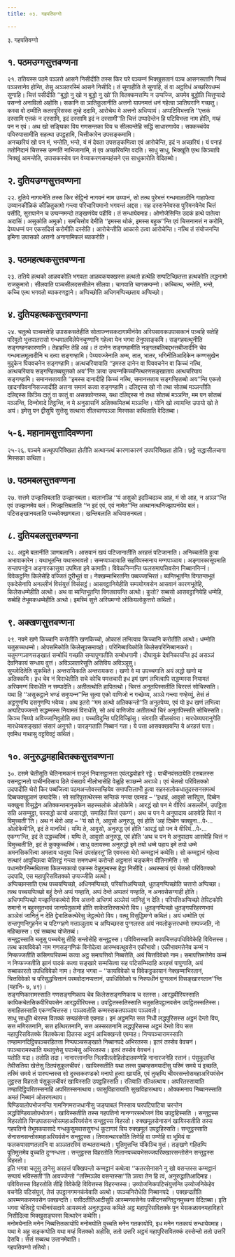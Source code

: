 ```yaml
---
title: ०३. गहपतिवग्गो

---
```

३. गहपतिवग्गो  


## १. पठमउग्गसुत्तवण्णना

२१. ततियस्स पठमे पञ्‍ञत्ते आसने निसीदीति तस्स किर घरे पञ्‍चन्‍नं भिक्खुसतानं पञ्‍च आसनसतानि निच्‍चं पञ्‍ञत्तानेव होन्ति, तेसु अञ्‍ञतरस्मिं आसने निसीदि। तं सुणाहीति ते सुणाहि, तं वा अट्ठविधं अच्छरियधम्मं सुणाहि। चित्तं पसीदीति ‘‘बुद्धो नु खो न बुद्धो नु खो’’ति वितक्‍कमत्तम्पि न उप्पज्‍जि, अयमेव बुद्धोति चित्तुप्पादो पसन्‍नो अनाविलो अहोसि। सकानि वा ञातिकुलानीति अत्तनो यापनमत्तं धनं गहेत्वा ञातिघरानि गच्छतु। कस्स वो दम्मीति कतरपुरिसस्स तुम्हे ददामि, आरोचेथ मे अत्तनो अधिप्पायं। अप्पटिविभत्ताति ‘‘एत्तकं दस्सामि एत्तकं न दस्सामि, इदं दस्सामि इदं न दस्सामी’’ति चित्तं उप्पादेन्तेन हि पटिविभत्ता नाम होति, मय्हं पन न एवं। अथ खो सङ्घिका विय गणसन्तका विय च सीलवन्तेहि सद्धिं साधारणायेव। सक्‍कच्‍चंयेव पयिरुपासामीति सहत्था उपट्ठहामि, चित्तीकारेन उपसङ्कमामि।  
अनच्छरियं खो पन मं, भन्तेति, भन्ते, यं मं देवता उपसङ्कमित्वा एवं आरोचेन्ति, इदं न अच्छरियं। यं पनाहं ततोनिदानं चित्तस्स उण्णतिं नाभिजानामि, तं एव अच्छरियन्ति वदति। साधु साधु, भिक्खूति एत्थ किञ्‍चापि भिक्खुं आमन्तेति, उपासकस्सेव पन वेय्याकरणसम्पहंसने एस साधुकारोति वेदितब्बो।  


## २. दुतियउग्गसुत्तवण्णना

२२. दुतिये नागवनेति तस्स किर सेट्ठिनो नागवनं नाम उय्यानं, सो तत्थ पुरेभत्तं गन्धमालादीनि गाहापेत्वा उय्यानकीळिकं कीळितुकामो गन्त्वा परिचारियमानो भगवन्तं अद्दस। सह दस्सनेनेवस्स पुरिमनयेनेव चित्तं पसीदि, सुरापानेन च उप्पन्‍नमन्दो तङ्खणंयेव पहीयि। तं सन्धायेवमाह। ओणोजेसिन्ति उदकं हत्थे पातेत्वा अदासिं। असुकोति अमुको। समचित्तोव देमीति ‘‘इमस्स थोकं, इमस्स बहुक’’न्ति एवं चित्तनानत्तं न करोमि, देय्यधम्मं पन एकसदिसं करोमीति दस्सेति। आरोचेन्तीति आकासे ठत्वा आरोचेन्ति। नत्थि तं संयोजनन्ति इमिना उपासको अत्तनो अनागामिफलं ब्याकरोति।  


## ३. पठमहत्थकसुत्तवण्णना

२३. ततिये हत्थको आळवकोति भगवता आळवकयक्खस्स हत्थतो हत्थेहि सम्पटिच्छितत्ता हत्थकोति लद्धनामो राजकुमारो। सीलवाति पञ्‍चसीलदससीलेन सीलवा। चागवाति चागसम्पन्‍नो। कच्‍चित्थ, भन्तेति, भन्ते, कच्‍चि एत्थ भगवतो ब्याकरणट्ठाने। अप्पिच्छोति अधिगमप्पिच्छताय अप्पिच्छो।  


## ४. दुतियहत्थकसुत्तवण्णना

२४. चतुत्थे पञ्‍चमत्तेहि उपासकसतेहीति सोतापन्‍नसकदागामीनंयेव अरियसावकउपासकानं पञ्‍चहि सतेहि परिवुतो भुत्तपातरासो गन्धमालविलेपेनचुण्णानि गहेत्वा येन भगवा तेनुपसङ्कमि। सङ्गहवत्थूनीति सङ्गण्हनकारणानि। तेहाहन्ति तेहि अहं। तं दानेन सङ्गण्हामीति नङ्गलबलिबद्दभत्तबीजादीनि चेव गन्धमालमूलादीनि च दत्वा सङ्गण्हामि। पेय्यवज्‍जेनाति अम्म, तात, भातर, भगिनीतिआदिकेन कण्णसुखेन मुदुकेन पियवचनेन सङ्गण्हामि। अत्थचरियायाति ‘‘इमस्स दानेन वा पियवचनेन वा किच्‍चं नत्थि, अत्थचरियाय सङ्गण्हितब्बयुत्तको अय’’न्ति ञत्वा उप्पन्‍नकिच्‍चनित्थरणसङ्खाताय अत्थचरियाय सङ्गण्हामि। समानत्ततायाति ‘‘इमस्स दानादीहि किच्‍चं नत्थि, समानत्तताय सङ्गण्हितब्बो अय’’न्ति एकतो खादनपिवननिसज्‍जादीहि अत्तना समानं कत्वा सङ्गण्हामि। दलिद्दस्स खो नो तथा सोतब्बं मञ्‍ञन्तीति दलिद्दस्स किञ्‍चि दातुं वा कातुं वा असक्‍कोन्तस्स, यथा दलिद्दस्स नो तथा सोतब्बं मञ्‍ञन्ति, मम पन सोतब्बं मञ्‍ञन्ति, दिन्‍नोवादे तिट्ठन्ति, न मे अनुसासनिं अतिक्‍कमितब्बं मञ्‍ञन्ति। योनि खो त्यायन्ति उपायो खो ते अयं। इमेसु पन द्वीसुपि सुत्तेसु सत्थारा सीलचागपञ्‍ञा मिस्सका कथिताति वेदितब्बा।  


## ५-६. महानामसुत्तादिवण्णना

२५-२६. पञ्‍चमे अत्थूपपरिक्खिता होतीति अत्थानत्थं कारणाकारणं उपपरिक्खिता होति। छट्ठे सद्धासीलचागा मिस्सका कथिता।  


## ७. पठमबलसुत्तवण्णना

२७. सत्तमे उज्झत्तिबलाति उज्झानबला। बालानञ्हि ‘‘यं असुको इदञ्‍चिदञ्‍च आह, मं सो आह, न अञ्‍ञ’’न्ति एवं उज्झानमेव बलं। निज्झत्तिबलाति ‘‘न इदं एवं, एवं नामेत’’न्ति अत्थानत्थनिज्झापनंयेव बलं। पटिसङ्खानबलाति पच्‍चवेक्खणबला। खन्तिबलाति अधिवासनबला।  


## ८. दुतियबलसुत्तवण्णना

२८. अट्ठमे बलानीति ञाणबलानि। आसवानं खयं पटिजानातीति अरहत्तं पटिजानाति। अनिच्‍चतोति हुत्वा अभावाकारेन। यथाभूतन्ति यथासभावतो। सम्मप्पञ्‍ञायाति सहविपस्सनाय मग्गपञ्‍ञाय। अङ्गारकासूपमाति सन्तापनट्ठेन अङ्गारकासुया उपमिता इमे कामाति। विवेकनिन्‍नन्ति फलसमापत्तिवसेन निब्बाननिन्‍नं। विवेकट्ठन्ति किलेसेहि वज्‍जितं दूरीभूतं वा। नेक्खम्माभिरतन्ति पब्बज्‍जाभिरतं। ब्यन्तिभूतन्ति विगतन्तभूतं एकदेसेनापि अनल्‍लीनं विसंयुत्तं विसंसट्ठं। आसवट्ठानियेहीति सम्पयोगवसेन आसवानं कारणभूतेहि, किलेसधम्मेहीति अत्थो। अथ वा ब्यन्तिभूतन्ति विगतवायन्ति अत्थो। कुतो? सब्बसो आसवट्ठानियेहि धम्मेहि, सब्बेहि तेभूमकधम्मेहीति अत्थो। इमस्मिं सुत्ते अरियमग्गो लोकियलोकुत्तरो कथितो।  


## ९. अक्खणसुत्तवण्णना

२९. नवमे खणे किच्‍चानि करोतीति खणकिच्‍चो, ओकासं लभित्वाव किच्‍चानि करोतीति अत्थो। धम्मोति चतुसच्‍चधम्मो। ओपसमिकोति किलेसूपसमावहो। परिनिब्बायिकोति किलेसपरिनिब्बानकरो। चतुमग्गञाणसङ्खातं सम्बोधिं गच्छति सम्पापुणातीति सम्बोधगामी। दीघायुकं देवनिकायन्ति इदं असञ्‍ञं देवनिकायं सन्धाय वुत्तं। अविञ्‍ञातारेसूति अतिविय अविञ्‍ञूसु।  
सुप्पवेदितेति सुकथिते। अन्तरायिकाति अन्तरायकरा। खणो वे मा उपच्‍चगाति अयं लद्धो खणो मा अतिक्‍कमि। इध चेव नं विराधेतीति सचे कोचि पमत्तचारी इध इमं खणं लभित्वापि सद्धम्मस्स नियामतं अरियमग्गं विराधेति न सम्पादेति। अतीतत्थोति हापितत्थो। चिरत्तं अनुतपिस्सतीति चिररत्तं सोचिस्सति। यथा हि ‘‘असुकट्ठाने भण्डं समुप्पन्‍न’’न्ति सुत्वा एको वाणिजो न गच्छेय्य, अञ्‍ञे गन्त्वा गण्हेय्युं, तेसं तं अट्ठगुणम्पि दसगुणम्पि भवेय्य। अथ इतरो ‘‘मम अत्थो अतिक्‍कन्तो’’ति अनुतपेय्य, एवं यो इध खणं लभित्वा अप्पटिपज्‍जन्तो सद्धम्मस्स नियामतं विराधेति, सो अयं वाणिजोव अतीतत्थो चिरं अनुतपिस्सति सोचिस्सति। किञ्‍च भिय्यो अविज्‍जानिवुतोति तथा। पच्‍चविदुन्ति पटिविज्झिंसु। संवराति सीलसंवरा। मारधेय्यपरानुगेति मारधेय्यसङ्खातं संसारं अनुगते। पारङ्गताति निब्बानं गता। ये पत्ता आसवक्खयन्ति ये अरहत्तं पत्ता। एवमिध गाथासु वट्टविवट्टं कथितं।  


## १०. अनुरुद्धमहावितक्‍कसुत्तवण्णना

३०. दसमे चेतीसूति चेतिनामकानं राजूनं निवासट्ठानत्ता एवंलद्धवोहारे रट्ठे। पाचीनवंसदायेति दसबलस्स वसनट्ठानतो पाचीनदिसाय ठिते वंसदाये नीलोभासेहि वेळूहि सञ्छन्‍ने अरञ्‍ञे। एवं चेतसो परिवितक्‍को उदपादीति थेरो किर पब्बजित्वा पठमअन्तोवस्सम्हियेव समापत्तिलाभी हुत्वा सहस्सलोकधातुदस्सनसमत्थं दिब्बचक्खुञाणं उप्पादेसि। सो सारिपुत्तत्थेरस्स सन्तिकं गन्त्वा एवमाह – ‘‘इधाहं, आवुसो सारिपुत्त, दिब्बेन चक्खुना विसुद्धेन अतिक्‍कन्तमानुसकेन सहस्सलोकं ओलोकेमि। आरद्धं खो पन मे वीरियं असल्‍लीनं, उपट्ठिता सति असम्मुट्ठा, पस्सद्धो कायो असारद्धो, समाहितं चित्तं एकग्गं। अथ च पन मे अनुपादाय आसवेहि चित्तं न विमुच्‍चती’’ति। अथ नं थेरो आह – ‘‘यं खो ते, आवुसो अनुरुद्ध, एवं होति ‘अहं दिब्बेन चक्खुना…पे॰… ओलोकेमी’ति, इदं ते मानस्मिं। यम्पि ते, आवुसो, अनुरुद्ध एवं होति ‘आरद्धं खो पन मे वीरियं…पे॰… एकग्ग’न्ति, इदं ते उद्धच्‍चस्मिं। यम्पि ते, आवुसो अनुरुद्ध, एवं होति ‘अथ च पन मे अनुपादाय आसवेहि चित्तं न विमुच्‍चती’ति, इदं ते कुक्‍कुच्‍चस्मिं। साधु वतायस्मा अनुरुद्धो इमे तयो धम्मे पहाय इमे तयो धम्मे अमनसिकरित्वा अमताय धातुया चित्तं उपसंहरतू’’ति एवमस्स थेरो कम्मट्ठानं कथेसि। सो कम्मट्ठानं गहेत्वा सत्थारं आपुच्छित्वा चेतिरट्ठं गन्त्वा समणधम्मं करोन्तो अट्ठमासं चङ्कमेन वीतिनामेसि। सो पधानवेगनिम्मथितत्ता किलन्तकायो एकस्स वेळुगुम्बस्स हेट्ठा निसीदि। अथस्सायं एवं चेतसो परिवितक्‍को उदपादि, एस महापुरिसवितक्‍को उप्पज्‍जीति अत्थो।  
अप्पिच्छस्साति एत्थ पच्‍चयप्पिच्छो, अधिगमप्पिच्छो, परियत्तिअप्पिच्छो, धुतङ्गप्पिच्छोति चत्तारो अप्पिच्छा। तत्थ पच्‍चयप्पिच्छो बहुं देन्ते अप्पं गण्हाति, अप्पं देन्ते अप्पतरं गण्हाति, न अनवसेसग्गाही होति। अधिगमप्पिच्छो मज्झन्तिकत्थेरो विय अत्तनो अधिगमं अञ्‍ञेसं जानितुं न देति। परियत्तिअप्पिच्छो तेपिटकोपि समानो न बहुस्सुतभावं जानापेतुकामो होति साकेततिस्सत्थेरो विय। धुतङ्गप्पिच्छो धुतङ्गपरिहरणभावं अञ्‍ञेसं जानितुं न देति द्वेभातिकत्थेरेसु जेट्ठत्थेरो विय। वत्थु विसुद्धिमग्गे कथितं। अयं धम्मोति एवं सन्तगुणनिगुहनेन च पटिग्गहणे मत्तञ्‍ञुताय च अप्पिच्छस्स पुग्गलस्स अयं नवलोकुत्तरधम्मो सम्पज्‍जति, नो महिच्छस्स। एवं सब्बत्थ योजेतब्बं।  
सन्तुट्ठस्साति चतूसु पच्‍चयेसु तीहि सन्तोसेहि सन्तुट्ठस्स। पविवित्तस्साति कायचित्तउपधिविवेकेहि विवित्तस्स। तत्थ कायविवेको नाम गणसङ्गणिकं विनोदेत्वा आरम्भवत्थुवसेन एकीभावो। एकीभावमत्तेनेव कम्मं न निप्फज्‍जतीति कसिणपरिकम्मं कत्वा अट्ठ समापत्तियो निब्बत्तेति, अयं चित्तविवेको नाम। समापत्तिमत्तेनेव कम्मं न निप्फज्‍जतीति झानं पादकं कत्वा सङ्खारे सम्मसित्वा सह पटिसम्भिदाहि अरहत्तं पापुणाति, अयं सब्बाकारतो उपधिविवेको नाम। तेनाह भगवा – ‘‘कायविवेको च विवेकट्ठकायानं नेक्खम्माभिरतानं, चित्तविवेको च परिसुद्धचित्तानं परमवोदानप्पत्तानं, उपधिविवेको च निरुपधीनं पुग्गलानं विसङ्खारगतान’’न्ति (महानि॰ ७, ४९)।  
सङ्गणिकारामस्साति गणसङ्गणिकाय चेव किलेससङ्गणिकाय च रतस्स। आरद्धवीरियस्साति कायिकचेतसिकवीरियवसेन आरद्धवीरियस्स। उपट्ठितस्सतिस्साति चतुसतिपट्ठानवसेन उपट्ठितस्सतिस्स। समाहितस्साति एकग्गचित्तस्स। पञ्‍ञवतोति कम्मस्सकतपञ्‍ञाय पञ्‍ञवतो।  
साधु साधूति थेरस्स वितक्‍कं सम्पहंसेन्तो एवमाह। इमं अट्ठमन्ति सत्त निधी लद्धपुरिसस्स अट्ठमं देन्तो विय, सत्त मणिरतनानि, सत्त हत्थिरतनानि, सत्त अस्सरतनानि लद्धपुरिसस्स अट्ठमं देन्तो विय सत्त महापुरिसवितक्‍के वितक्‍केत्वा ठितस्स अट्ठमं आचिक्खन्तो एवमाह। निप्पपञ्‍चारामस्साति तण्हामानदिट्ठिपपञ्‍चरहितत्ता निप्पपञ्‍चसङ्खाते निब्बानपदे अभिरतस्स। इतरं तस्सेव वेवचनं। पपञ्‍चारामस्साति यथावुत्तेसु पपञ्‍चेसु अभिरतस्स। इतरं तस्सेव वेवचनं।  
यतोति यदा। ततोति तदा। नानारत्तानन्ति निलपीतलोहितोदातवण्णेहि नानारजनेहि रत्तानं। पंसुकूलन्ति तेवीसतिया खेत्तेसु ठितपंसुकूलचीवरं। खायिस्सतीति यथा तस्स पुब्बण्हसमयादीसु यस्मिं समये यं इच्छति, तस्मिं समये तं पारुपन्तस्स सो दुस्सकरण्डको मनापो हुत्वा खायति, एवं तुय्हम्पि चीवरसन्तोसमहाअरियवंसेन तुट्ठस्स विहरतो पंसुकूलचीवरं खायिस्सति उपट्ठहिस्सति। रतियाति रतिअत्थाय। अपरितस्सायाति तण्हादिट्ठिपरितस्सनाहि अपरितस्सनत्थाय। फासुविहारायाति सुखविहारत्थाय। ओक्‍कमनाय निब्बानस्साति अमतं निब्बानं ओतरणत्थाय।  
पिण्डियालोपभोजनन्ति गामनिगमराजधानीसु जङ्घाबलं निस्साय घरपटिपाटिया चरन्तेन लद्धपिण्डियालोपभोजनं। खायिस्सतीति तस्स गहपतिनो नानग्गरसभोजनं विय उपट्ठहिस्सति । सन्तुट्ठस्स विहरतोति पिण्डपातसन्तोसमहाअरियवंसेन सन्तुट्ठस्स विहरतो। रुक्खमूलसेनासनं खायिस्सतीति तस्स गहपतिनो तेभूमकपासादे गन्धकुसुमवाससुगन्धं कूटागारं विय रुक्खमूलं उपट्ठहिस्सति। सन्तुट्ठस्साति सेनासनसन्तोसमहाअरियवंसेन सन्तुट्ठस्स। तिणसन्थारकोति तिणेहि वा पण्णेहि वा भूमियं वा फलकपासाणतलानि वा अञ्‍ञतरस्मिं सन्थतसन्थतो। पूतिमुत्तन्ति यंकिञ्‍चि मुत्तं। तङ्खणे गहितम्पि पूतिमुत्तमेव वुच्‍चति दुग्गन्धत्ता। सन्तुट्ठस्स विहरतोति गिलानपच्‍चयभेसज्‍जपरिक्खारसन्तोसेन सन्तुट्ठस्स विहरतो।  
इति भगवा चतूसु ठानेसु अरहत्तं पक्खिपन्तो कम्मट्ठानं कथेत्वा ‘‘कतरसेनासने नु खो वसन्तस्स कम्मट्ठानं सप्पायं भविस्सती’’ति आवज्‍जेन्तो ‘‘तस्मिञ्‍ञेव वसन्तस्सा’’ति ञत्वा तेन हि त्वं, अनुरुद्धातिआदिमाह। पविवित्तस्स विहरतोति तीहि विवेकेहि विवित्तस्स विहरन्तस्स। उय्योजनिकपटिसंयुत्तन्ति उय्योजनिकेहेव वचनेहि पटिसंयुत्तं, तेसं उपट्ठानगमनकंयेवाति अत्थो। पपञ्‍चनिरोधेति निब्बानपदे । पक्खन्दतीति आरम्मणकरणवसेन पक्खन्दति। पसीदतीतिआदीसुपि आरम्मणवसेनेव पसीदनसन्तिट्ठनमुच्‍चना वेदितब्बा। इति भगवा चेतिरट्ठे पाचीनवंसदाये आयस्मतो अनुरुद्धस्स कथिते अट्ठ महापुरिसवितक्‍के पुन भेसकळावनमहाविहारे निसीदित्वा भिक्खुसङ्घस्स वित्थारेन कथेसि।  
मनोमयेनाति मनेन निब्बत्तितकायोपि मनोमयोति वुच्‍चति मनेन गतकायोपि, इध मनेन गतकायं सन्धायेवमाह। यथा मे अहु सङ्कप्पोति यथा मय्हं वितक्‍को अहोसि, ततो उत्तरि अट्ठमं महापुरिसवितक्‍कं दस्सेन्तो ततो उत्तरिं देसयि। सेसं सब्बत्थ उत्तानमेवाति।  
गहपतिवग्गो ततियो।  